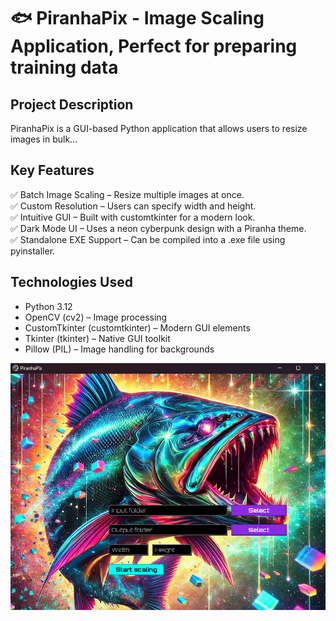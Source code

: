 # 🐟 PiranhaPix - Image Scaling Application, Perfect for preparing training data

## Project Description
PiranhaPix is a GUI-based Python application that allows users to resize images in bulk...

## Key Features
✅ Batch Image Scaling – Resize multiple images at once.  
✅ Custom Resolution – Users can specify width and height.  
✅ Intuitive GUI – Built with customtkinter for a modern look.  
✅ Dark Mode UI – Uses a neon cyberpunk design with a Piranha theme.  
✅ Standalone EXE Support – Can be compiled into a .exe file using pyinstaller.  

## Technologies Used
- Python 3.12  
- OpenCV (cv2) – Image processing  
- CustomTkinter (customtkinter) – Modern GUI elements  
- Tkinter (tkinter) – Native GUI toolkit  
- Pillow (PIL) – Image handling for backgrounds  

![Application View](https://raw.githubusercontent.com/kamilczynski/PiranhaPix/main/applicationview.png)

